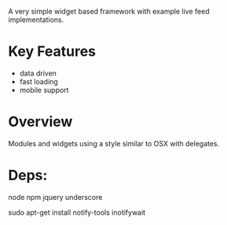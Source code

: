 A very simple widget based framework with example live feed implementations.

# Key Features
- data driven
- fast loading
- mobile support

# Overview

Modules and widgets using a style similar to OSX with delegates. 

# Deps:
node
npm
jquery
underscore


sudo apt-get install notify-tools
inotifywait
